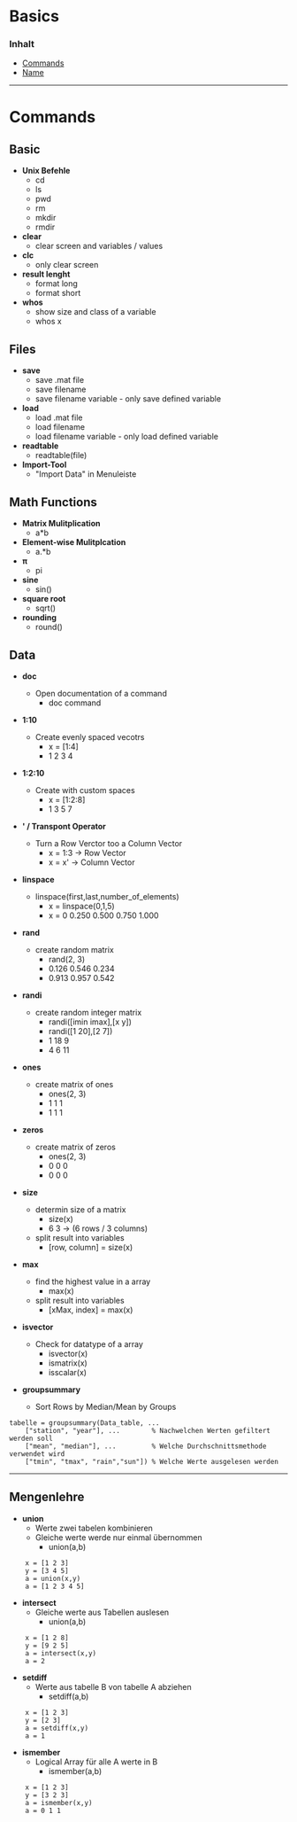 # Basics

### Inhalt 
- [Commands](#Commands)
- [Name](#Link)


---
# Commands

## Basic
- **Unix Befehle**
    - cd
    - ls
    - pwd
    - rm
    - mkdir
    - rmdir
- **clear**
    - clear screen and variables / values
- **clc**
    - only clear screen
- **result lenght**
    - format long
    - format short
- **whos**
    - show size and class of a variable
    - whos x

## Files
- **save**
    - save .mat file
    - save filename
    - save filename variable - only save defined variable
- **load**
    - load .mat file
    - load filename
    - load filename variable - only load defined variable
- **readtable**
    - readtable(file)
- **Import-Tool**
    - "Import Data" in Menuleiste


## Math Functions

- **Matrix Mulitplication**
    - a*b
- **Element-wise Mulitplcation**
    - a.*b
- **π**
    - pi
- **sine**
    - sin()    
- **square root**
    - sqrt()
- **rounding**
    - round()

## Data
- **doc**
    - Open documentation of a command
        - doc command
- **1:10**
    - Create evenly spaced vecotrs
        - x = [1:4]
        - 1 2 3 4
- **1:2:10**
    - Create with custom spaces
        - x = [1:2:8]
        - 1 3 5 7
- **' / Transpont Operator**
    - Turn a Row Verctor too a Column Vector
        - x = 1:3 -> Row Vector
        - x = x' -> Column Vector
- **linspace**
    - linspace(first,last,number_of_elements)
        - x = linspace(0,1,5)
        - x = 0    0.250    0.500    0.750    1.000     
- **rand**
    - create random matrix
        - rand(2, 3)
        - 0.126	0.546 0.234
        - 0.913	0.957 0.542
- **randi**
    - create random integer matrix
        - randi([imin imax],[x y])
        - randi([1 20],[2 7])
        - 1 18 9
        - 4 6 11
- **ones**
    - create matrix of ones
        - ones(2, 3)
        - 1 1 1
        - 1 1 1
- **zeros**
    - create matrix of zeros
        - ones(2, 3)
        - 0 0 0
        - 0 0 0
- **size**
    - determin size of a matrix
        - size(x)
        - 6 3 -> (6 rows / 3 columns)
    - split result into variables
        - [row, column] = size(x)
- **max**
    - find the highest value in a array
        - max(x)
    - split result into variables
        - [xMax, index] = max(x)
- **isvector**
    - Check for datatype of a array
        - isvector(x)
        - ismatrix(x)
        - isscalar(x)

- **groupsummary**
    - Sort Rows by Median/Mean by Groups
```
tabelle = groupsummary(Data_table, ...
    ["station", "year"], ...        % Nachwelchen Werten gefiltert werden soll
    ["mean", "median"], ...         % Welche Durchschnittsmethode verwendet wird
    ["tmin", "tmax", "rain","sun"]) % Welche Werte ausgelesen werden
```


---

## Mengenlehre
- **union**
    - Werte zwei tabelen kombinieren
    - Gleiche werte werde nur einmal übernommen
        - union(a,b)
```
    x = [1 2 3]
    y = [3 4 5]
    a = union(x,y)
    a = [1 2 3 4 5]
```
- **intersect**
    - Gleiche werte aus Tabellen auslesen
        - union(a,b)
```
    x = [1 2 8]
    y = [9 2 5]
    a = intersect(x,y)
    a = 2
```

- **setdiff**
    - Werte aus tabelle B von tabelle A abziehen
        - setdiff(a,b)
```
    x = [1 2 3]
    y = [2 3]
    a = setdiff(x,y)
    a = 1
```

- **ismember**
    - Logical Array für alle A werte in B
        - ismember(a,b)
```
    x = [1 2 3]
    y = [3 2 3]
    a = ismember(x,y)
    a = 0 1 1
```